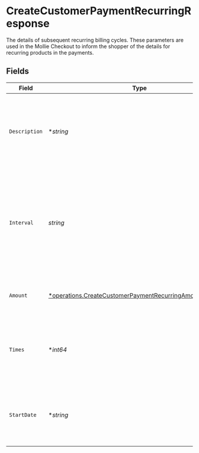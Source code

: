 # CreateCustomerPaymentRecurringResponse

The details of subsequent recurring billing cycles. These parameters are used in the Mollie Checkout
to inform the shopper of the details for recurring products in the payments.


## Fields

| Field                                                                                                                                            | Type                                                                                                                                             | Required                                                                                                                                         | Description                                                                                                                                      | Example                                                                                                                                          |
| ------------------------------------------------------------------------------------------------------------------------------------------------ | ------------------------------------------------------------------------------------------------------------------------------------------------ | ------------------------------------------------------------------------------------------------------------------------------------------------ | ------------------------------------------------------------------------------------------------------------------------------------------------ | ------------------------------------------------------------------------------------------------------------------------------------------------ |
| `Description`                                                                                                                                    | **string*                                                                                                                                        | :heavy_minus_sign:                                                                                                                               | A description of the recurring item. If not present, the main description of the item will be used.                                              | Gym subscription                                                                                                                                 |
| `Interval`                                                                                                                                       | *string*                                                                                                                                         | :heavy_check_mark:                                                                                                                               | Cadence unit of the recurring item. For example: `12 months`, `52 weeks` or `365 days`.<br/><br/>Possible values: `... days`, `... weeks`, `... months`. | 12 months                                                                                                                                        |
| `Amount`                                                                                                                                         | [*operations.CreateCustomerPaymentRecurringAmountResponse](../../models/operations/createcustomerpaymentrecurringamountresponse.md)              | :heavy_minus_sign:                                                                                                                               | Total amount and currency of the recurring item.                                                                                                 |                                                                                                                                                  |
| `Times`                                                                                                                                          | **int64*                                                                                                                                         | :heavy_minus_sign:                                                                                                                               | Total number of charges for the subscription to complete. Leave empty for ongoing subscription.                                                  | 1                                                                                                                                                |
| `StartDate`                                                                                                                                      | **string*                                                                                                                                        | :heavy_minus_sign:                                                                                                                               | The start date of the subscription if it does not start right away (format `YYYY-MM-DD`)                                                         | 2024-12-12                                                                                                                                       |